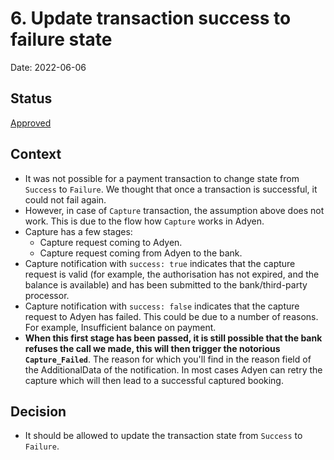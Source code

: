 # 6. Update transaction success to failure state

Date: 2022-06-06

## Status

[Approved](https://github.com/commercetools/commercetools-adyen-integration/pull/971)

## Context

- It was not possible for a payment transaction to change state from `Success` to `Failure`. We thought that once a transaction is successful, it could not fail again.
- However, in case of `Capture` transaction, the assumption above does not work. This is due to the flow how `Capture` works in Adyen.  
- Capture has a few stages:
  - Capture request coming to Adyen.
  - Capture request coming from Adyen to the bank.
- Capture notification with `success: true` indicates that the capture request is valid (for example, the authorisation has not expired, and the balance is available) and has been submitted to the bank/third-party processor.
- Capture notification with `success: false` indicates that the capture request to Adyen has failed. This could be due to a number of reasons. For example, Insufficient balance on payment.
- **When this first stage has been passed, it is still possible that the bank refuses the call we made, this will then trigger the notorious `Capture_Failed`**. The reason for which you'll find in the reason field of the AdditionalData of the notification. In most cases Adyen can retry the capture which will then lead to a successful captured booking.

## Decision

- It should be allowed to update the transaction state from `Success` to `Failure`.
